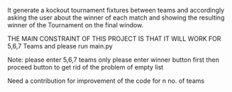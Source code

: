 
It generate a kockout tournament fixtures between teams and accordingly asking the user about the winner of each match and showing the resulting winner of the Tournament on the final window.

THE MAIN CONSTRAINT OF THIS PROJECT IS THAT IT WILL WORK FOR 5,6,7 Teams
and please run main.py 

Note:
please enter 5,6,7 teams only 
please enter winner button first then proceed button to get rid of the problem of empty list

Need a contribution for improvement of the code for n no. of teams
  


  

